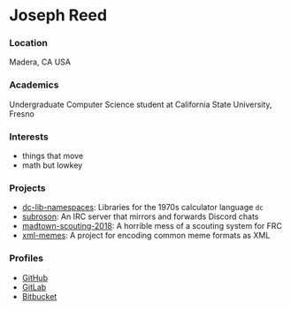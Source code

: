 # Joseph Reed

### Location

Madera, CA USA

### Academics

Undergraduate Computer Science student at California State University, Fresno

### Interests

- things that move
- math but lowkey

### Projects

- [dc-lib-namespaces](https://github.com/josephreed2600/dc-lib-namespaces): Libraries for the 1970s calculator language `dc`
- [subroson](https://gitlab.com/josephreed2600/subroson): An IRC server that mirrors and forwards Discord chats
- [madtown-scouting-2018](https://gitlab.com/josephreed2600/madtown-scouting-2018): A horrible mess of a scouting system for FRC
- [xml-memes](https://gitlab.com/josephreed2600/xml-memes): A project for encoding common meme formats as XML

### Profiles
- [GitHub](https://github.com/josephreed2600)
- [GitLab](https://gitlab.com/josephreed2600)
- [Bitbucket](https://bitbucket.org/josephreed2600)
